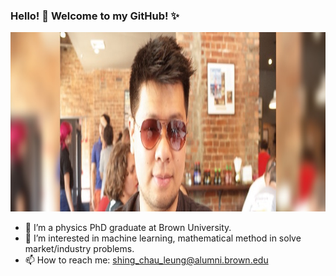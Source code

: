 ###  Hello! 👋 Welcome to my GitHub! ✨

<img src="me_band.jpg" alt="me" width="953" height="287">

- 🔭 I’m a physics PhD graduate at Brown University. 
- 🌱 I’m interested in machine learning, mathematical method in solve market/industry problems.
- 📫 How to reach me: shing_chau_leung@alumni.brown.edu
